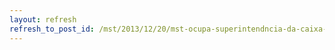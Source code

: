 ```yaml
---
layout: refresh
refresh_to_post_id: /mst/2013/12/20/mst-ocupa-superintendncia-da-caixa-econmica-federal-em-sergipe
---
```

